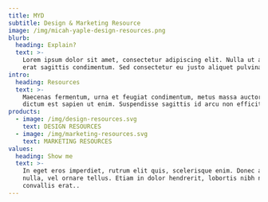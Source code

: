 ```yaml
---
title: MYD
subtitle: Design & Marketing Resource
image: /img/micah-yaple-design-resources.png
blurb:
  heading: Explain?
  text: >-
    Lorem ipsum dolor sit amet, consectetur adipiscing elit. Nulla ut augue in
    erat sagittis condimentum. Sed consectetur eu justo aliquet pulvinar. 
intro:
  heading: Resources
  text: >-
    Maecenas fermentum, urna et feugiat condimentum, metus massa auctor ex, in
    dictum est sapien ut enim. Suspendisse sagittis id arcu non efficitur.
products:
  - image: /img/design-resources.svg
    text: DESIGN RESOURCES
  - image: /img/marketing-resources.svg
    text: MARKETING RESOURCES
values:
  heading: Show me
  text: >-
    In eget eros imperdiet, rutrum elit quis, scelerisque enim. Donec a posuere
    nulla, vel ornare tellus. Etiam in dolor hendrerit, lobortis nibh non,
    convallis erat..
---
```


